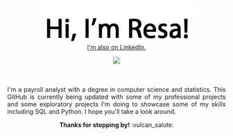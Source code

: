 
<p align="center">
  <img src="https://raw.githubusercontent.com/ResaBrockman/ResaBrockman/main/Hi.png">
  <br />
  <a href="https://www.linkedin.com/in/resabrockman/">I'm also on LinkedIn.</a>
</p>

<p align="center">
  <img src="https://media.giphy.com/media/VeBeB9rR524RW/giphy.gif"/>
</p>

<p align="justify">
<br />
<br />
  I'm a payroll analyst with a degree in computer science and statistics. This GitHub is currently being updated with some of my professional projects and some exploratory           projects I'm doing to showcase some of my skills including SQL and Python. I hope you'll take a look around.
</p>

<p align="center">
  <b>
    Thanks for stopping by!
  </b>
  :vulcan_salute:
</p>



<!---
ResaBrockman/ResaBrockman is a ✨ special ✨ repository because its `README.md` (this file) appears on your GitHub profile.
You can click the Preview link to take a look at your changes.
--->
